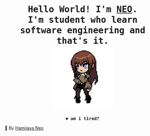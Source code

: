<h1 align="center">
  <br>
  <samp>
    Hello World! I'm <b><a rel="nofollow noopener noreferrer" target="_blank" href="https://www.instagram.com/hamijaya_neo/">NEO</a></b>.
    <br>I'm student who learn software engineering and that's it.<br>

</samp>
  
  <img src="https://raw.githubusercontent.com/R-NEO/R-NEO/master/assets/cristina.gif" width="200"/>
  
</h1>

<details align="center">
  
<summary> <b> <samp> am i tired? </samp></b></summary>
  
 <samp>
 <b><h2 style="color: #fc6203">A B S O L U T E L Y &nbsp; Y E S !</h2> </b>
  
   <img src="https://raw.githubusercontent.com/R-NEO/R-NEO/master/assets/myeyes.gif" width="440"/>
   
</samp>
</details>

 🌙 By [Hamijaya Neo](https://www.instagram.com/hamijaya_neo/)
